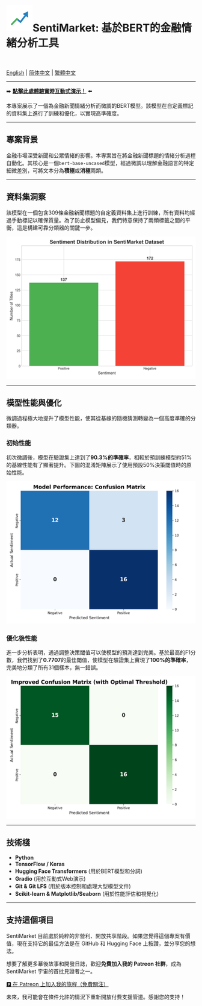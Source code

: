 <img src="graphs/sentimarket_logo.png" alt="SentiMarket Logo" width="70" align="left">

# SentiMarket: 基於BERT的金融情緒分析工具
<br>

[English](README.md) | [简体中文](README_zh-CN.md) | [繁體中文](README_zh-HK.md)

---

➡️ **[點擊此處體驗實時互動式演示！](https://huggingface.co/spaces/charlieskyward/SentiMarket)** ⬅️

本專案展示了一個為金融新聞情緒分析而微調的BERT模型。該模型在自定義標記的資料集上進行了訓練和優化，以實現高準確度。

---

## 專案背景

金融市場深受新聞和公眾情緒的影響。本專案旨在將金融新聞標題的情緒分析過程自動化。其核心是一個`bert-base-uncased`模型，經過微調以理解金融語言的特定細微差別，可將文本分為**積極**或**消極**兩類。

---

## 資料集洞察

該模型在一個包含309條金融新聞標題的自定義資料集上進行訓練，所有資料均經過手動標記以確保質量。為了防止模型偏見，我們特意保持了兩類標籤之間的平衡，這是構建可靠分類器的關鍵一步。

![資料集分佈圖](graphs/sentiment_distribution.png)

---

## 模型性能與優化

微調過程極大地提升了模型性能，使其從基線的隨機猜測轉變為一個高度準確的分類器。

### 初始性能
初次微調後，模型在驗證集上達到了**90.3%的準確率**，相較於預訓練模型約51%的基線性能有了顯著提升。下圖的混淆矩陣展示了使用預設50%決策閾值時的原始性能。

![初始混淆矩陣](graphs/confusion_matrix.png)

### 優化後性能
進一步分析表明，通過調整決策閾值可以使模型的預測達到完美。基於最高的F1分數，我們找到了**0.7707**的最佳閾值，使模型在驗證集上實現了**100%的準確率**，完美地分類了所有31個樣本，無一錯誤。

![優化後的混淆矩陣](graphs/improved_confusion_matrix.png)

---

## 技術棧

* **Python**
* **TensorFlow / Keras**
* **Hugging Face Transformers** (用於BERT模型和分詞)
* **Gradio** (用於互動式Web演示)
* **Git & Git LFS** (用於版本控制和處理大型模型文件)
* **Scikit-learn & Matplotlib/Seaborn** (用於性能評估和視覺化)

---

## 支持這個項目

SentiMarket 目前處於純粹的非營利、開放共享階段。如果您覺得這個專案有價值，現在支持它的最佳方法是在 GitHub 和 Hugging Face 上按讚，並分享您的想法。

想要了解更多幕後故事和開發日誌，歡迎**免費加入我的 Patreon 社群**，成為 SentiMarket 宇宙的首批見證者之一。

[🅿️ 在 Patreon 上加入我的旅程（免費關注）](https://www.patreon.com/CharlieSkyward)

未來，我可能會在條件允許的情況下重新開放付費支援管道。感謝您的支持！
